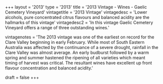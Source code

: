 +++
layout = '2013'
type = '2013'
title = '2013 Vintage - Wines - Gaelic Cemetery Vineyard'
vintagetitle = '2013 Vintage'
vintagedesc = 'Lower alcohols, pure concentrated citrus flavours and balanced acidity are the hallmarks of this vintage'
vintagedesc2 = 'In this vintage Gaelic Cemetery Vineyard offers a range of three outstanding wines.'


vintagenotes = 'The 2013 vintage was one of the earliest on record for the Clare Valley beginning in early February. While most of South Eastern Australia was affected by the continuance of a severe drought, rainfall in the Clare Valley was almost average. An early budburst followed by a warm spring and summer hastened the ripening of all varieties which meant timing of harvest was critical. The resultant wines have excellent up front flavour concentration and balanced acidity.'

draft = false
+++